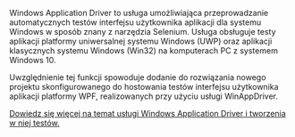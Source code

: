 ﻿Windows Application Driver to usługa umożliwiająca przeprowadzanie automatycznych testów interfejsu użytkownika aplikacji dla systemu Windows w sposób znany z narzędzia Selenium. Usługa obsługuje testy aplikacji platformy uniwersalnej systemu Windows (UWP) oraz aplikacji klasycznych systemu Windows (Win32) na komputerach PC z systemem Windows 10.

Uwzględnienie tej funkcji spowoduje dodanie do rozwiązania nowego projektu skonfigurowanego do hostowania testów interfejsu użytkownika aplikacji platformy WPF, realizowanych przy użyciu usługi WinAppDriver.

[Dowiedz się więcej na temat usługi Windows Application Driver i tworzenia w niej testów.](https://github.com/Microsoft/WinAppDriver)
